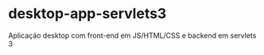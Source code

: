 desktop-app-servlets3
=====================

Aplicação desktop com front-end em JS/HTML/CSS e backend em servlets 3
